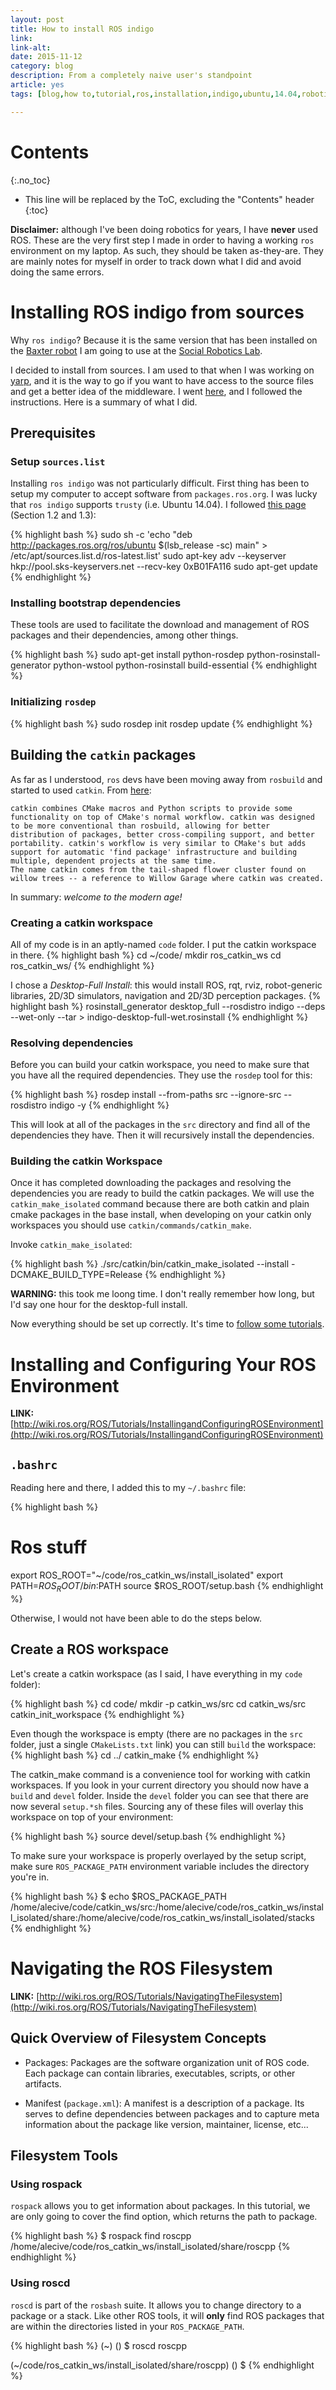 ```yaml
---
layout: post
title: How to install ROS indigo
link: 
link-alt: 
date: 2015-11-12
category: blog
description: From a completely naive user's standpoint
article: yes
tags: [blog,how to,tutorial,ros,installation,indigo,ubuntu,14.04,robotics,baxter,simulator]

---
```


# Contents
{:.no_toc}

* This line will be replaced by the ToC, excluding the "Contents" header
{:toc}

**Disclaimer:** although I've been doing robotics for years, I have **never** used ROS. These are the very first step I made in order to having a working `ros` environment on my laptop. As such, they should be taken as-they-are. They are mainly notes for myself in order to track down what I did and avoid doing the same errors.

# Installing ROS indigo from sources

Why `ros indigo`? Because it is the same version that has been installed on the [Baxter robot](http://sdk.rethinkrobotics.com/wiki/Main_Page) I am going to use at the [Social Robotics Lab](http://scazlab.yale.edu/).

I decided to install from sources. I am used to that when I was working on [yarp](https://github.com/robotology/yarp), and it is the way to go if you want to have access to the source files and get a better idea of the middleware. I went [here](http://wiki.ros.org/indigo/Installation/Source), and I followed the instructions. Here is a summary of what I did.

## Prerequisites

### Setup `sources.list`
Installing `ros indigo` was not particularly difficult. First thing has been to setup my computer to accept software from `packages.ros.org`. I was lucky that `ros indigo` supports `trusty` (i.e. Ubuntu 14.04). I followed [this page](http://wiki.ros.org/indigo/Installation/Ubuntu#indigo.2BAC8-Installation.2BAC8-Sources.Setup_your_sources.list) (Section 1.2 and 1.3):

{% highlight bash %}
sudo sh -c 'echo "deb http://packages.ros.org/ros/ubuntu $(lsb_release -sc) main" > /etc/apt/sources.list.d/ros-latest.list'
sudo apt-key adv --keyserver hkp://pool.sks-keyservers.net --recv-key 0xB01FA116
sudo apt-get update
{% endhighlight %}

### Installing bootstrap dependencies

These tools are used to facilitate the download and management of ROS packages and their dependencies, among other things.

{% highlight bash %}
sudo apt-get install python-rosdep python-rosinstall-generator python-wstool python-rosinstall build-essential
{% endhighlight %}

### Initializing `rosdep`

{% highlight bash %}
sudo rosdep init
rosdep update
{% endhighlight %}

## Building the `catkin` packages
As far as I understood, `ros` devs have been moving away from `rosbuild` and started to used `catkin`. From [here](http://wiki.ros.org/catkin/conceptual_overview):

    catkin combines CMake macros and Python scripts to provide some functionality on top of CMake's normal workflow. catkin was designed to be more conventional than rosbuild, allowing for better distribution of packages, better cross-compiling support, and better portability. catkin's workflow is very similar to CMake's but adds support for automatic 'find package' infrastructure and building multiple, dependent projects at the same time.
    The name catkin comes from the tail-shaped flower cluster found on willow trees -- a reference to Willow Garage where catkin was created. 

In summary: _welcome to the modern age!_

### Creating a catkin workspace

All of my code is in an aptly-named `code` folder. I put the catkin workspace in there.
{% highlight bash %}
cd ~/code/
mkdir ros_catkin_ws
cd ros_catkin_ws/
{% endhighlight %}

I chose a _Desktop-Full Install_: this would install ROS, rqt, rviz, robot-generic libraries, 2D/3D simulators, navigation and 2D/3D perception packages. 
{% highlight bash %}
rosinstall_generator desktop_full --rosdistro indigo --deps --wet-only --tar > indigo-desktop-full-wet.rosinstall
{% endhighlight %}

### Resolving dependencies
Before you can build your catkin workspace, you need to make sure that you have all the required dependencies. They use the `rosdep` tool for this:

{% highlight bash %}
rosdep install --from-paths src --ignore-src --rosdistro indigo -y
{% endhighlight %}

This will look at all of the packages in the `src` directory and find all of the dependencies they have. Then it will recursively install the dependencies. 

### Building the catkin Workspace

Once it has completed downloading the packages and resolving the dependencies you are ready to build the catkin packages. We will use the `catkin_make_isolated` command because there are both catkin and plain cmake packages in the base install, when developing on your catkin only workspaces you should use `catkin/commands/catkin_make`.

Invoke `catkin_make_isolated`:

{% highlight bash %}
./src/catkin/bin/catkin_make_isolated --install -DCMAKE_BUILD_TYPE=Release
{% endhighlight %}

**WARNING:** this took me loong time. I don't really remember how long, but I'd say one hour for the desktop-full install.

Now everything should be set up correctly. It's time to [follow some tutorials](http://wiki.ros.org/ROS/Tutorials).

# Installing and Configuring Your ROS Environment

**LINK:** [http://wiki.ros.org/ROS/Tutorials/InstallingandConfiguringROSEnvironment](http://wiki.ros.org/ROS/Tutorials/InstallingandConfiguringROSEnvironment)

## `.bashrc`

Reading here and there, I added this to my `~/.bashrc` file:

{% highlight bash %}
# Ros stuff
export ROS_ROOT="~/code/ros_catkin_ws/install_isolated"
export PATH=$ROS_ROOT/bin:$PATH
source $ROS_ROOT/setup.bash
{% endhighlight %}

Otherwise, I would not have been able to do the steps below.

## Create a ROS workspace

Let's create a catkin workspace (as I said, I have everything in my `code` folder):

{% highlight bash %}
cd code/
mkdir -p catkin_ws/src
cd catkin_ws/src
catkin_init_workspace 
{% endhighlight %}

Even though the workspace is empty (there are no packages in the `src` folder, just a single `CMakeLists.txt` link) you can still `build` the workspace:
{% highlight bash %}
cd ../
catkin_make
{% endhighlight %}

The catkin_make command is a convenience tool for working with catkin workspaces. If you look in your current directory you should now have a `build` and `devel` folder. Inside the `devel` folder you can see that there are now several `setup.*sh` files. Sourcing any of these files will overlay this workspace on top of your environment:

{% highlight bash %}
source devel/setup.bash
{% endhighlight %}

To make sure your workspace is properly overlayed by the setup script, make sure `ROS_PACKAGE_PATH` environment variable includes the directory you're in.

{% highlight bash %}
$ echo $ROS_PACKAGE_PATH
/home/alecive/code/catkin_ws/src:/home/alecive/code/ros_catkin_ws/install_isolated/share:/home/alecive/code/ros_catkin_ws/install_isolated/stacks
{% endhighlight %}

# Navigating the ROS Filesystem

**LINK:** [http://wiki.ros.org/ROS/Tutorials/NavigatingTheFilesystem](http://wiki.ros.org/ROS/Tutorials/NavigatingTheFilesystem)

## Quick Overview of Filesystem Concepts

  * Packages: Packages are the software organization unit of ROS code. Each package can contain libraries, executables, scripts, or other artifacts.

  * Manifest (`package.xml`): A manifest is a description of a package. Its serves to define dependencies between packages and to capture meta information about the package like version, maintainer, license, etc... 

## Filesystem Tools

### Using rospack

`rospack` allows you to get information about packages. In this tutorial, we are only going to cover the find option, which returns the path to package. 

{% highlight bash %}
$ rospack find roscpp
/home/alecive/code/ros_catkin_ws/install_isolated/share/roscpp
{% endhighlight %}

### Using roscd

`roscd` is part of the `rosbash` suite. It allows you to change directory to a package or a stack. Like other ROS tools, it will **only** find ROS packages that are within the directories listed in your `ROS_PACKAGE_PATH`.

{% highlight bash %}
(~) () 
$ roscd roscpp

(~/code/ros_catkin_ws/install_isolated/share/roscpp) () 
$ 
{% endhighlight %}
